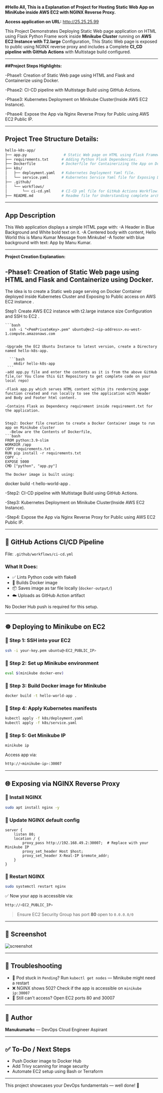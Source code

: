 **#Hello All, This is a Explanation of Project for Hosting Static Web App on MiniKube inside AWS EC2 with NGINX Reverse Proxy.**
 
**Access application on URL:** http://25.25.25.99

This Project Demonstrates Deploying  Static Web page application on HTML using Flask Python Frame work inside **Minikube Cluster** running on **AWS EC2 Instance with T2.large** Configuration, This Static Web page is exposed to public using NGINX reverse proxy and includes a Complete **CI_CD pipeline with GitHub Actions** with Multistage build configured.


---
**##Project Steps Highlights:**

-Phase1: Creation of Static Web page using HTML and Flask and Containerize using Docker.

-Phase2: CI-CD pipeline with Multistage Build using GitHub Actions.

-Phase3: Kubernetes Deployment on Minikube Cluster(Inside AWS EC2 Instance).

-Phase4: Expose the App via Nginx Reverse Proxy for Public using AWS EC2 Public IP.
 
---

##  Project Tree Structure Details:

```bash
hello-k8s-app/
├── app.py                 # Static Web page on HTML using Flask Framework. 
├── requirements.txt      # Adding Python Flask Dependencies.
├── Dockerfile            # Dockerfile for Containerizing the App on Docker.
├── k8s/
│   ├── deployment.yaml   # Kubernetes Deployment Yaml file.
│   └── service.yaml      # Kubernetes Service Yaml file for Exposing Deployment on NodePort.
├── .github/
│   └── workflows/
│       └── ci-cd.yml     # CI-CD yml file for GitHub Actions Workflow.
├── README.md             # Readme file for Understanding complete architecture of Deployment process.
```

---

## App Description

This Web application displays a simple HTML page with:
-A Header in Blue Background and White bold text on it.
-A Centered body with content, Hello World this is Manu Kumar Message from Minkube!
-A footer with blue background with text: App by Manu Kumar.

---

**Project Creation Explanation:**


-Phase1: Creation of Static Web page using HTML and Flask and Containerize using Docker.
 - 
  The idea is to create a Static web page serving on Docker Container deployed inside Kubernetes Cluster and Exposing to Public access on AWS EC2 instance .

  Step1: Create AWS EC2 instance with t2.large instance size Configuration and SSH to EC2 .

    ```bash
      ssh -i "<PemPrivateKey>.pem" ubuntu@ec2-<ip-address>.eu-west-1.compute.amazonaws.com
   ```

  -Upgrade the EC2 Ubuntu Instance to latest version, create a Directory named hello-k8s-app.

     ```bash
       mkdir hello-k8s-app
    ```
  -add app.py file and enter the contents as it is from the above GitHub file,(or You Clone this Git Repository to get complete code on your local repo)

  -Flask app.py which serves HTML content within its renderning page function created and run locally to see the application with Header and Body and Footer html content.
  
  -Contains Flask as Dependency requirement inside requirement.txt for the application.
   

 Step2: Docker file creation to create a Docker Container image to run app on Minikube cluster
     -Below are the Contents of Dockerfile,
   ```bash
FROM python:3.9-slim
WORKDIR /app
COPY requirements.txt .
RUN pip install -r requirements.txt
COPY . .
EXPOSE 5000
CMD ["python", "app.py"]
   ```
      

    The Docker image is built using:

docker build -t hello-world-app .

-Step2: CI-CD pipeline with Multistage Build using GitHub Actions.


-Step3: Kubernetes Deployment on Minikube Cluster(Inside AWS EC2 Instance).


-Step4: Expose the App via Nginx Reverse Proxy for Public using AWS EC2 Public IP.

---

## 🔧 GitHub Actions CI/CD Pipeline

File: `.github/workflows/ci-cd.yml`

### What It Does:
- ✅ Lints Python code with flake8
- 🐳 Builds Docker image
- 📦 Saves image as tar file locally (`docker-output/`)
- ☁️ Uploads as GitHub Action artifact

No Docker Hub push is required for this setup.

---

## ☸️ Deploying to Minikube on EC2

### 📌 Step 1: SSH into your EC2
```bash
ssh -i your-key.pem ubuntu@<EC2_PUBLIC_IP>
```

### 📌 Step 2: Set up Minikube environment
```bash
eval $(minikube docker-env)
```

### 📌 Step 3: Build Docker image for Minikube
```bash
docker build -t hello-world-app .
```

### 📌 Step 4: Apply Kubernetes manifests
```bash
kubectl apply -f k8s/deployment.yaml
kubectl apply -f k8s/service.yaml
```

### 📌 Step 5: Get Minikube IP
```bash
minikube ip
```
Access app via:
```bash
http://<minikube-ip>:30007
```

---

## 🌐 Exposing via NGINX Reverse Proxy

### 📌 Install NGINX
```bash
sudo apt install nginx -y
```

### 📌 Update NGINX default config
```nginx
server {
    listen 80;
    location / {
        proxy_pass http://192.168.49.2:30007;  # Replace with your Minikube IP
        proxy_set_header Host $host;
        proxy_set_header X-Real-IP $remote_addr;
    }
}
```

### 📌 Restart NGINX
```bash
sudo systemctl restart nginx
```

✅ Now your app is accessible via:
```bash
http://<EC2_PUBLIC_IP>
```

> Ensure EC2 Security Group has port **80** open to `0.0.0.0/0`

---

## 📸 Screenshot
![screenshot](./screenshot.png)

---

## 🧪 Troubleshooting

- 🔁 Pod stuck in `Pending`? Run `kubectl get nodes` — Minikube might need a restart
- ❌ NGINX shows 502? Check if the app is accessible on `minikube ip:30007`
- 🔐 Still can't access? Open EC2 ports 80 and 30007

---

## 🙌 Author
**Manukumarkc** — DevOps Cloud Engineer Aspirant

---

## ✅ To-Do / Next Steps
- Push Docker image to Docker Hub
- Add Trivy scanning for image security
- Automate EC2 setup using Bash or Terraform

---

This project showcases your DevOps fundamentals — well done! 🚀

